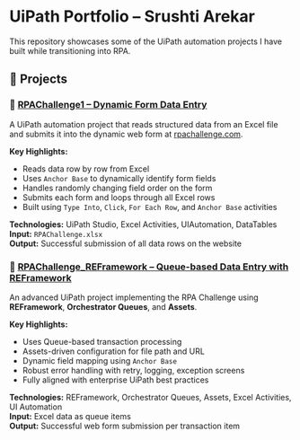 # UiPath Portfolio – Srushti Arekar

This repository showcases some of the UiPath automation projects I have built while transitioning into RPA.

## 📁 Projects

### 🔹 [RPAChallenge1 – Dynamic Form Data Entry](https://github.com/SrushtiArekar/UiPath-Portfolio/tree/main/RPAChallenge)

A UiPath automation project that reads structured data from an Excel file and submits it into the dynamic web form at [rpachallenge.com](https://rpachallenge.com/).

**Key Highlights:**
- Reads data row by row from Excel
- Uses `Anchor Base` to dynamically identify form fields
- Handles randomly changing field order on the form
- Submits each form and loops through all Excel rows
- Built using `Type Into`, `Click`, `For Each Row`, and `Anchor Base` activities

**Technologies:** UiPath Studio, Excel Activities, UIAutomation, DataTables  
**Input:** `RPAChallenge.xlsx`  
**Output:** Successful submission of all data rows on the website 

### 🔹 [RPAChallenge_REFramework – Queue-based Data Entry with REFramework](https://github.com/SrushtiArekar/UiPath-Portfolio/tree/main/RPAChallengeUsingREFramework)

An advanced UiPath project implementing the RPA Challenge using **REFramework**, **Orchestrator Queues**, and **Assets**.

**Key Highlights:**
- Uses Queue-based transaction processing
- Assets-driven configuration for file path and URL
- Dynamic field mapping using `Anchor Base`
- Robust error handling with retry, logging, exception screens
- Fully aligned with enterprise UiPath best practices

**Technologies:** REFramework, Orchestrator Queues, Assets, Excel Activities, UI Automation  
**Input:** Excel data as queue items  
**Output:** Successful web form submission per transaction item
